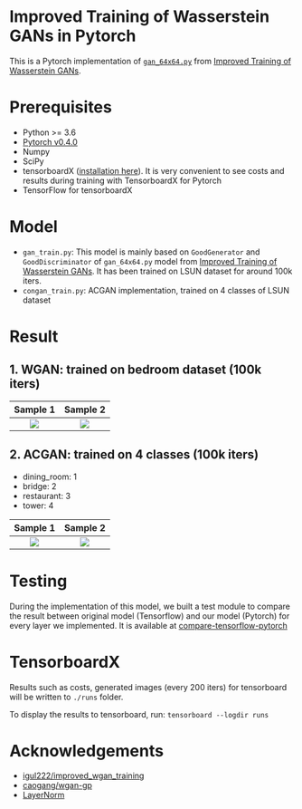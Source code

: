 # Improved Training of Wasserstein GANs in Pytorch

This is a Pytorch implementation of [`gan_64x64.py`](https://github.com/igul222/improved_wgan_training/blob/master/gan_64x64.py) from [Improved Training of Wasserstein GANs](https://github.com/igul222/improved_wgan_training).

# Prerequisites
* Python >= 3.6
* [Pytorch v0.4.0](https://github.com/pytorch/pytorch)
* Numpy
* SciPy
* tensorboardX ([installation here](https://github.com/lanpa/tensorboard-pytorch)). It is very convenient to see costs and results during training with TensorboardX for Pytorch
* TensorFlow for tensorboardX

# Model

* `gan_train.py`: This model is mainly based on `GoodGenerator` and `GoodDiscriminator` of `gan_64x64.py` model from [Improved Training of Wasserstein GANs](https://github.com/igul222/improved_wgan_training). It has been trained on LSUN dataset for around 100k iters.
* `congan_train.py`: ACGAN implementation, trained on 4 classes of LSUN dataset

# Result

## 1. WGAN: trained on bedroom dataset (100k iters)

Sample 1            |  Sample 2
:-------------------------:|:-------------------------:
![](https://github.com/jalola/improved-wgan-pytorch/raw/master/result/samples_1.png)  |  ![](https://github.com/jalola/improved-wgan-pytorch/raw/master/result/samples_2.png)

## 2. ACGAN: trained on 4 classes (100k iters)
* dining_room: 1
* bridge: 2
* restaurant: 3
* tower: 4

Sample 1            |  Sample 2
:-------------------------:|:-------------------------:
![](https://github.com/jalola/improved-wgan-pytorch/raw/master/result/acgan_samples_1.png)  |  ![](https://github.com/jalola/improved-wgan-pytorch/raw/master/result/acgan_samples_2.png)

# Testing
During the implementation of this model, we built a test module to compare the result between original model (Tensorflow) and our model (Pytorch) for every layer we implemented. It is available at [compare-tensorflow-pytorch](https://github.com/jalola/compare-tensorflow-pytorch)

# TensorboardX
Results such as costs, generated images (every 200 iters) for tensorboard will be written to `./runs` folder.

To display the results to tensorboard, run: `tensorboard --logdir runs`

# Acknowledgements

* [igul222/improved_wgan_training](https://github.com/igul222/improved_wgan_training)
* [caogang/wgan-gp](https://github.com/caogang/wgan-gp)
* [LayerNorm](https://github.com/pytorch/pytorch/issues/1959)
